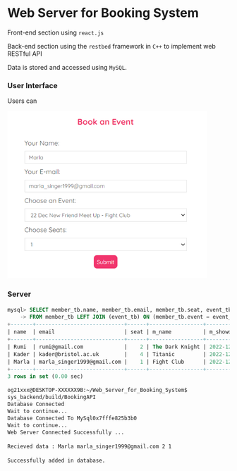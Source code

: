 # Web Server for Booking System

Front-end section using `react.js`

Back-end section using the `restbed` framework in `C++` to implement web RESTful API

Data is stored and accessed using `MySQL`.


### User Interface

Users can 

<img src="2022-11-03_132902.png" height="380">

### Server

```SQL
mysql> SELECT member_tb.name, member_tb.email, member_tb.seat, event_tb.m_name, event_tb.m_showdate 
    -> FROM member_tb LEFT JOIN (event_tb) ON (member_tb.event = event_tb.m_id);
+-------+----------------------------+------+-----------------+------------+
| name  | email                      | seat | m_name          | m_showdate |
+-------+----------------------------+------+-----------------+------------+
| Rumi  | rumi@gmail.com             |    2 | The Dark Knight | 2022-12-21 |
| Kader | kader@bristol.ac.uk        |    4 | Titanic         | 2022-12-23 |
| Marla | marla_singer1999@gmail.com |    1 | Fight Club      | 2022-12-22 |
+-------+----------------------------+------+-----------------+------------+
3 rows in set (0.00 sec)

```


```LINUX
og21xxx@DESKTOP-XXXXXX9B:~/Web_Server_for_Booking_System$ sys_backend/build/BookingAPI
Database Connected
Wait to continue...
Database Connected To MySql0x7fffe825b3b0
Wait to continue...
Web Server Connected Successfully ...

Recieved data : Marla marla_singer1999@gmail.com 2 1

Successfully added in database.

```
